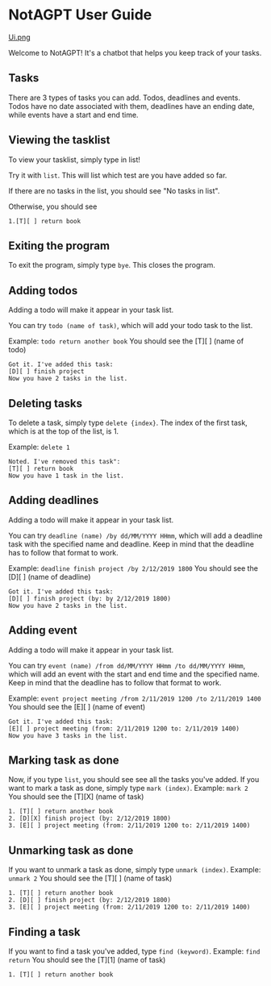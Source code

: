 # NotAGPT User Guide

[Ui.png](Ui.png)

Welcome to NotAGPT! It's a chatbot that helps you keep track of your tasks.

## Tasks

There are 3 types of tasks you can add. Todos, deadlines and events.
Todos have no date associated with them, deadlines have an ending date, while events have a start and end time.


## Viewing the tasklist

To view your tasklist, simply type in list!

Try it with `list`. This will list which test are you have added so far.

If there are no tasks in the list, you should see "No tasks in list".

Otherwise, you should see 
```
1.[T][ ] return book
```

## Exiting the program

To exit the program, simply type `bye`. This closes the program.

## Adding todos

Adding a todo will make it appear in your task list.

You can try `todo (name of task)`, which will add your todo task to the list.

Example: `todo return another book`
You should see the [T][ ] (name of todo)
```
Got it. I've added this task:
[D][ ] finish project
Now you have 2 tasks in the list.
```

## Deleting tasks

To delete a task, simply type `delete {index}`. The index of the first task, which is at the top of the list, is 1.

Example: `delete 1`
```
Noted. I've removed this task":
[T][ ] return book
Now you have 1 task in the list.
```

## Adding deadlines

Adding a todo will make it appear in your task list.

You can try `deadline (name) /by dd/MM/YYYY HHmm`, which will add a deadline task with the specified name and deadline.
Keep in mind that the deadline has to follow that format to work.

Example: `deadline finish project /by 2/12/2019 1800`
You should see the [D][ ] (name of deadline)
```
Got it. I've added this task:
[D][ ] finish project (by: by 2/12/2019 1800)
Now you have 2 tasks in the list.
```

## Adding event

Adding a todo will make it appear in your task list.

You can try `event (name) /from dd/MM/YYYY HHmm /to dd/MM/YYYY HHmm`, which will add an event with the start and end time and the specified name.
Keep in mind that the deadline has to follow that format to work.

Example: `event project meeting /from 2/11/2019 1200 /to 2/11/2019 1400`
You should see the [E][ ] (name of event)
```
Got it. I've added this task:
[E][ ] project meeting (from: 2/11/2019 1200 to: 2/11/2019 1400)
Now you have 3 tasks in the list.
```

## Marking task as done
Now, if you type `list`, you should see see all the tasks you've added.
If you want to mark a task as done, simply type `mark (index)`. 
Example: `mark 2`
You should see the [T][X] (name of task)
```
1. [T][ ] return another book
2. [D][X] finish project (by: 2/12/2019 1800)
3. [E][ ] project meeting (from: 2/11/2019 1200 to: 2/11/2019 1400)
```

## Unmarking task as done
If you want to unmark a task as done, simply type `unmark (index)`. 
Example: `unmark 2`
You should see the [T][ ] (name of task)
```
1. [T][ ] return another book
2. [D][ ] finish project (by: 2/12/2019 1800)
3. [E][ ] project meeting (from: 2/11/2019 1200 to: 2/11/2019 1400)
```

## Finding a task
If you want to find a task you've added, type `find (keyword)`. 
Example: `find return`
You should see the [T][1] (name of task)
```
1. [T][ ] return another book
```
